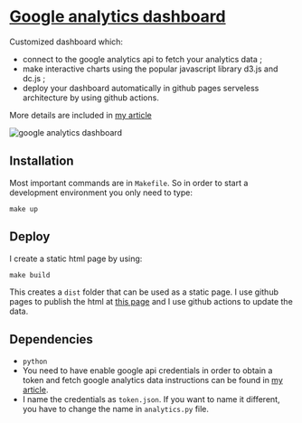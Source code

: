 # [Google analytics dashboard](https://cristianpb.github.io/analytics-google/)

Customized dashboard which:

- connect to the google analytics api to fetch your analytics data ;
- make interactive charts using the popular javascript library d3.js and dc.js ;
- deploy your dashboard automatically in github pages serveless architecture by using github actions.

More details are included in [my article](https://cristianpb.github.io/blog/analytics-google)

![google analytics dashboard](https://cristianpb.github.io/assets/img/analytics-google/main.jpg 'google analytics dashboard')

## Installation

Most important commands are in `Makefile`. So in order to start a development environment you only need to type:

```
make up
```

## Deploy

I create a static html page by using:

```
make build
```

This creates a `dist` folder that can be used as a static page. I use github
pages to publish the html at [this
page](https://cristianpb.github.io/analytics-google/) and I use github actions
to update the data.

## Dependencies

- `python`
- You need to have enable google api credentials in order to obtain a token and fetch google analytics data instructions can be found in [my article](https://cristianpb.github.io/blog/analytics-google).
- I name the credentials as `token.json`. If you want to name it different, you have to change the name in `analytics.py` file.
